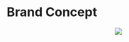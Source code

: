 # Brand Concept
<p align="center">
  
  <img align="center" src="https://user-images.githubusercontent.com/47265493/113440349-e014ad00-9409-11eb-8f3b-c0a823df81ba.png">
  
</p>

